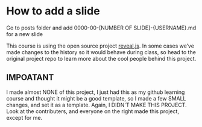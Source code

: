 # How to add a slide

Go to posts folder and add 0000-00-[NUMBER OF SLIDE]-{USERNAME}.md for a new slide 

This course is using the open source project [reveal.js](https://github.com/hakimel/reveal.js/). In some cases we’ve made changes to the history so it would behave during class, so head to the original project repo to learn more about the cool people behind this project.

## IMPOATANT
I made almost NONE of this project, I just had this as my github learning course and thought it might be a good template, so I made a few SMALL changes, and set it as a template. Again, I DIDN'T MAKE THIS PROJECT. Look at the contributers, and everyone on the right made this project, except for me.
